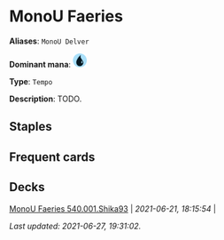 # MonoU Faeries

**Aliases**: `MonoU Delver`

**Dominant mana**: <img src="../resources/images/mana/U.png" width="25"/>

**Type**: `Tempo`

**Description**: TODO.

## **Staples**



## **Frequent cards**



## **Decks**

[MonoU Faeries 540.001.Shika93](https://deckstats.net/decks/78813/2118921-monou-faeries-540-001) | *2021-06-21, 18:15:54* |   


*Last updated: 2021-06-27, 19:31:02.*
